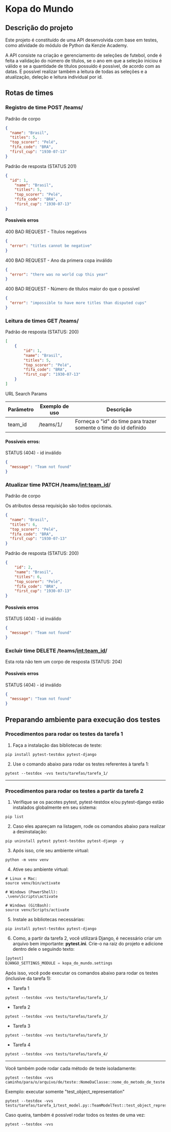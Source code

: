 # Kopa do Mundo
## Descrição do projeto

Este projeto é constituído de uma API desenvolvida com base em testes, como atividade do módulo de Python da Kenzie Academy.

A API consiste na criação e gerenciamento de seleções de futebol, onde é feita a validação do número de títulos, se o ano em que a seleção iniciou é válido e se a quantidade de títulos possuído é possível, de acordo com as datas.
É possível realizar também a leitura de todas as seleções e a atualização, deleção e leitura individual por id.

## Rotas de times

### Registro de time POST /teams/
Padrão de corpo

```json
{
  "name": "Brasil",
  "titles": 5,
  "top_scorer": "Pelé",
  "fifa_code": "BRA",
  "first_cup": "1930-07-13"
}
```

Padrão de resposta (STATUS 201)

```json
{
  "id": 1,
	"name": "Brasil",
	"titles": 5,
	"top_scorer": "Pelé",
	"fifa_code": "BRA",
	"first_cup": "1930-07-13"
}
```

#### Possíveis erros

400 BAD REQUEST - Títulos negativos

```json
{
  "error": "titles cannot be negative"
}
```

400 BAD REQUEST - Ano da primera copa inválido

```json
{
  "error": "there was no world cup this year"
}
```

400 BAD REQUEST - Número de títulos maior do que o possível

```json
{
  "error": "impossible to have more titles than disputed cups"
}
```

### Leitura de times GET /teams/

Padrão de resposta (STATUS: 200)

```json
[
	{
		"id": 1,
		"name": "Brasil",
		"titles": 5,
		"top_scorer": "Pelé",
		"fifa_code": "BRA",
		"first_cup": "1930-07-13"
	}
]
```

URL Search Params

| Parâmetro | Exemplo de uso | Descrição                                                          |
| --------- | -------------- | ------------------------------------------------------------------ |
|  team_id  | /teams/1/      | Forneça o "id" do time para trazer somente o time do id definido   |

#### Possíveis erros:

STATUS (404) - id inválido

```json
{
  "message": "Team not found"
}
```

### Atualizar time PATCH /teams/<int:team_id>/

Padrão de corpo

Os atributos dessa requisição são todos opcionais.

```json
{
  "name": "Brasil",
  "titles": 6,
  "top_scorer": "Pelé",
  "fifa_code": "BRA",
  "first_cup": "1930-07-13"
}
```

Padrão de resposta (STATUS: 200)

```json
{
	"id": 2,
	"name": "Brasil",
	"titles": 6,
	"top_scorer": "Pelé",
	"fifa_code": "BRA",
	"first_cup": "1930-07-13"
}
```

#### Possíveis erros

STATUS (404) - id inválido

```json
{
  "message": "Team not found"
}
```

### Excluir time DELETE /teams/<int:team_id>/

Esta rota não tem um corpo de resposta (STATUS: 204)

#### Possíveis erros

STATUS (404) - id inválido

```json
{
  "message": "Team not found"
}
```

## Preparando ambiente para execução dos testes
### Procedimentos para rodar os testes da tarefa 1
1. Faça a instalação das bibliotecas de teste:
```shell
pip install pytest-testdox pytest-django
```
2. Use o comando abaixo para rodar os testes referentes à tarefa 1:
```shell
pytest --testdox -vvs tests/tarefas/tarefa_1/
```
---
### Procedimentos para rodar os testes a partir da tarefa 2
1. Verifique se os pacotes pytest, pytest-testdox e/ou pytest-django estão instalados globalmente em seu sistema:
```shell
pip list
```
2. Caso eles apareçam na listagem, rode os comandos abaixo para realizar a desinstalação:

```shell
pip uninstall pytest pytest-testdox pytest-django -y
```
3. Após isso, crie seu ambiente virtual:
```shell
python -m venv venv
```

4. Ative seu ambiente virtual:

```shell
# Linux e Mac:
source venv/bin/activate

# Windows (PowerShell):
.\venv\Scripts\activate

# Windows (GitBash):
source venv/Scripts/activate
```


5. Instale as bibliotecas necessárias:

```shell
pip install pytest-testdox pytest-django
```

6. Como, a partir da tarefa 2, você utilizará Django, é necessário criar um arquivo bem importante: **pytest.ini**. Crie-o na raiz do projeto e adicione dentro dele o seguindo texto:
```python
[pytest]
DJANGO_SETTINGS_MODULE = kopa_do_mundo.settings
```

Após isso, você pode executar os comandos abaixo para rodar os testes (inclusive da tarefa 1):
- Tarefa 1

```shell
pytest --testdox -vvs tests/tarefas/tarefa_1/
```

- Tarefa 2

```shell
pytest --testdox -vvs tests/tarefas/tarefa_2/
```

- Tarefa 3

```shell
pytest --testdox -vvs tests/tarefas/tarefa_3/
```

- Tarefa 4

```shell
pytest --testdox -vvs tests/tarefas/tarefa_4/
```

---

Você também pode rodar cada método de teste isoladamente:

```shell
pytest --testdox -vvs caminho/para/o/arquivo/de/teste::NomeDaClasse::nome_do_metodo_de_teste
```

Exemplo: executar somente "test_object_representation"

```shell
pytest --testdox -vvs tests/tarefas/tarefa_1/test_model.py::TeamModelTest::test_object_representation
```

Caso queira, também é possível rodar todos os testes de uma vez:
```shell
pytest --testdox -vvs
```
